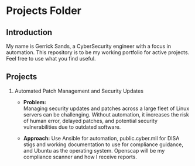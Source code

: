 # Projects Folder

## Introduction
My name is Gerrick Sands, a CyberSecurity engineer with a focus in automation. This repository is to be my working portfolio for active projects. Feel free to use what you find useful.

## Projects
1. Automated Patch Management and Security Updates
    - **Problem:**  
    Managing security updates and patches across a large fleet of Linux servers can be challenging. Without automation, it increases the risk of human error, delayed patches, and potential security vulnerabilities due to outdated software.

    - **Approach:**
    Use Ansible for automation, public.cyber.mil for DISA stigs and working documentation to use for compliance guidance, and Ubuntu as the operating system. Openscap will be my compliance scanner and how I receive reports.